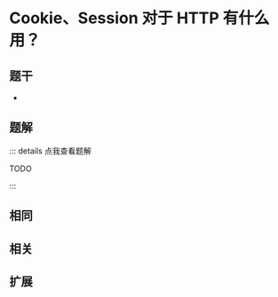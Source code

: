 # Cookie、Session 对于 HTTP 有什么用？


## 题干

- 



## 题解

::: details 点我查看题解

  TODO

:::



## 相同


## 相关


## 扩展

